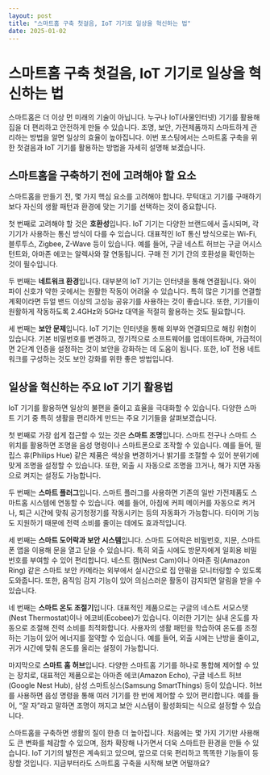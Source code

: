 ```yaml
---
layout: post
title: "스마트홈 구축 첫걸음, IoT 기기로 일상을 혁신하는 법"
date: 2025-01-02
---
```


# 스마트홈 구축 첫걸음, IoT 기기로 일상을 혁신하는 법

스마트홈은 더 이상 먼 미래의 기술이 아닙니다. 누구나 IoT(사물인터넷) 기기를 활용해 집을 더 편리하고 안전하게 만들 수 있습니다. 조명, 보안, 가전제품까지 스마트하게 관리하는 방법을 알면 일상의 효율이 높아집니다. 이번 포스팅에서는 스마트홈 구축을 위한 첫걸음과 IoT 기기를 활용하는 방법을 자세히 설명해 보겠습니다.

## 스마트홈을 구축하기 전에 고려해야 할 요소

스마트홈을 만들기 전, 몇 가지 핵심 요소를 고려해야 합니다. 무턱대고 기기를 구매하기보다 자신의 생활 패턴과 환경에 맞는 기기를 선택하는 것이 중요합니다.

첫 번째로 고려해야 할 것은 **호환성**입니다. IoT 기기는 다양한 브랜드에서 출시되며, 각 기기가 사용하는 통신 방식이 다를 수 있습니다. 대표적인 IoT 통신 방식으로는 Wi-Fi, 블루투스, Zigbee, Z-Wave 등이 있습니다. 예를 들어, 구글 네스트 허브는 구글 어시스턴트와, 아마존 에코는 알렉사와 잘 연동됩니다. 구매 전 기기 간의 호환성을 확인하는 것이 필수입니다.

두 번째는 **네트워크 환경**입니다. 대부분의 IoT 기기는 인터넷을 통해 연결됩니다. 와이파이 신호가 약한 곳에서는 원활한 작동이 어려울 수 있습니다. 특히 많은 기기를 연결할 계획이라면 듀얼 밴드 이상의 고성능 공유기를 사용하는 것이 좋습니다. 또한, 기기들이 원활하게 작동하도록 2.4GHz와 5GHz 대역을 적절히 활용하는 것도 필요합니다.

세 번째는 **보안 문제**입니다. IoT 기기는 인터넷을 통해 외부와 연결되므로 해킹 위험이 있습니다. 기본 비밀번호를 변경하고, 정기적으로 소프트웨어를 업데이트하며, 가급적이면 2단계 인증을 설정하는 것이 보안을 강화하는 데 도움이 됩니다. 또한, IoT 전용 네트워크를 구성하는 것도 보안 강화를 위한 좋은 방법입니다.

## 일상을 혁신하는 주요 IoT 기기 활용법

IoT 기기를 활용하면 일상의 불편을 줄이고 효율을 극대화할 수 있습니다. 다양한 스마트 기기 중 특히 생활을 편리하게 만드는 주요 기기들을 살펴보겠습니다.

첫 번째로 가장 쉽게 접근할 수 있는 것은 **스마트 조명**입니다. 스마트 전구나 스마트 스위치를 활용하면 조명을 음성 명령이나 스마트폰으로 조작할 수 있습니다. 예를 들어, 필립스 휴(Philips Hue) 같은 제품은 색상을 변경하거나 밝기를 조절할 수 있어 분위기에 맞게 조명을 설정할 수 있습니다. 또한, 외출 시 자동으로 조명을 끄거나, 해가 지면 자동으로 켜지는 설정도 가능합니다.

두 번째는 **스마트 플러그**입니다. 스마트 플러그를 사용하면 기존의 일반 가전제품도 스마트홈 시스템에 연동할 수 있습니다. 예를 들어, 아침에 커피 메이커를 자동으로 켜거나, 퇴근 시간에 맞춰 공기청정기를 작동시키는 등의 자동화가 가능합니다. 타이머 기능도 지원하기 때문에 전력 소비를 줄이는 데에도 효과적입니다.

세 번째는 **스마트 도어락과 보안 시스템**입니다. 스마트 도어락은 비밀번호, 지문, 스마트폰 앱을 이용해 문을 열고 닫을 수 있습니다. 특히 외출 시에도 방문자에게 일회용 비밀번호를 부여할 수 있어 편리합니다. 네스트 캠(Nest Cam)이나 아마존 링(Amazon Ring) 같은 스마트 보안 카메라는 외부에서 실시간으로 집 안팎을 모니터링할 수 있도록 도와줍니다. 또한, 움직임 감지 기능이 있어 의심스러운 활동이 감지되면 알림을 받을 수 있습니다.

네 번째는 **스마트 온도 조절기**입니다. 대표적인 제품으로는 구글의 네스트 서모스탯(Nest Thermostat)이나 에코비(Ecobee)가 있습니다. 이러한 기기는 실내 온도를 자동으로 조절해 전력 소비를 최적화합니다. 사용자의 생활 패턴을 학습하여 온도를 조정하는 기능이 있어 에너지를 절약할 수 있습니다. 예를 들어, 외출 시에는 난방을 줄이고, 귀가 시간에 맞춰 온도를 올리는 설정이 가능합니다.

마지막으로 **스마트 홈 허브**입니다. 다양한 스마트홈 기기를 하나로 통합해 제어할 수 있는 장치로, 대표적인 제품으로는 아마존 에코(Amazon Echo), 구글 네스트 허브(Google Nest Hub), 삼성 스마트싱스(Samsung SmartThings) 등이 있습니다. 허브를 사용하면 음성 명령을 통해 여러 기기를 한 번에 제어할 수 있어 편리합니다. 예를 들어, “잘 자”라고 말하면 조명이 꺼지고 보안 시스템이 활성화되는 식으로 설정할 수 있습니다.

스마트홈을 구축하면 생활의 질이 한층 더 높아집니다. 처음에는 몇 가지 기기만 사용해도 큰 변화를 체감할 수 있으며, 점차 확장해 나가면서 더욱 스마트한 환경을 만들 수 있습니다. IoT 기기의 발전은 계속되고 있으며, 앞으로 더욱 편리하고 똑똑한 기능들이 등장할 것입니다. 지금부터라도 스마트홈 구축을 시작해 보면 어떨까요?
